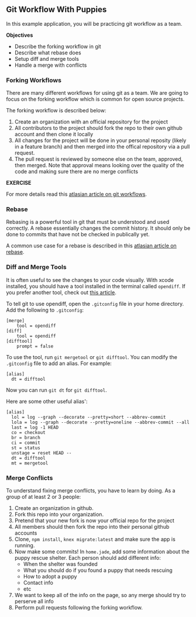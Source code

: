 ## Git Workflow With Puppies

In this example application, you will be practicing git workflow as a team.

__Objectives__

* Describe the forking workflow in git
* Describe what rebase does
* Setup diff and merge tools
* Handle a merge with conflicts

### Forking Workflows

There are many different workflows for using git as a team.  We are going to focus on the forking workflow which is common for open source projects.

The forking workflow is described below:

1. Create an organization with an official repository for the project
2. All contributors to the project should fork the repo to their own github account and then clone it locally
3. All changes for the project will be done in your personal reposity (likely in a feature branch) and then merged into the offical repository via a pull request.
4. The pull request is reviewed by someone else on the team, approved, then merged.  Note that approval means looking over the quality of the code and making sure there are no merge conflicts

__EXERCISE__

For more details read this [atlasian article on git workflows](https://www.atlassian.com/git/tutorials/comparing-workflows/gitflow-workflow).

### Rebase

Rebasing is a powerful tool in git that must be understood and used correctly.  A rebase essentially changes the commit history.  It should only be done to commits that have not be checked in publically yet.

A common use case for a rebase is described in this [atlasian article on rebase](https://www.atlassian.com/git/tutorials/rewriting-history/git-rebase).


### Diff and Merge Tools

It is often useful to see the changes to your code visually.  With xcode installed, you should have a tool installed in the terminal called `opendiff`.  If you prefer another tool, check out [this article](https://www.git-tower.com/blog/diff-tools-mac).

To tell git to use opendiff, open the `.gitconfig` file in your home directory.  Add the following to `.gitconfig`:

```
[merge]
	tool = opendiff
[diff]
	tool = opendiff
[difftool]
	prompt = false
```

To use the tool, run `git mergetool` or `git difftool`.  You can modify the `.gitconfig` file to add an alias.  For example:

```
[alias]
  dt = difftool
```

Now you can run `git dt` for `git difftool`.

Here are some other useful alias':

```
[alias]
  lol = log --graph --decorate --pretty=short --abbrev-commit
  lola = log --graph --decorate --pretty=oneline --abbrev-commit --all
  last = log -1 HEAD
  co = checkout
  br = branch
  ci = commit
  st = status
  unstage = reset HEAD --
  dt = difftool
  mt = mergetool
```

### Merge Conflicts

To understand fixing merge conflicts, you have to learn by doing. As a group of at least 2 or 3 people:

1. Create an organization in github.
2. Fork this repo into your organization. 
3. Pretend that your new fork is now your official repo for the project
4. All members should then fork the repo into their personal github accounts
5. Clone, `npm install`, `knex migrate:latest` and make sure the app is running.
6. Now make some commits!  In `home.jade`, add some information about the puppy rescue shelter.  Each person should add different info:
	* When the shelter was founded
	* What you should do if you found a puppy that needs rescuing
	* How to adopt a puppy
	* Contact info
	* etc
7. We want to keep all of the info on the page, so any merge should try to perserve all info
8. Perform pull requests following the forking workflow.

